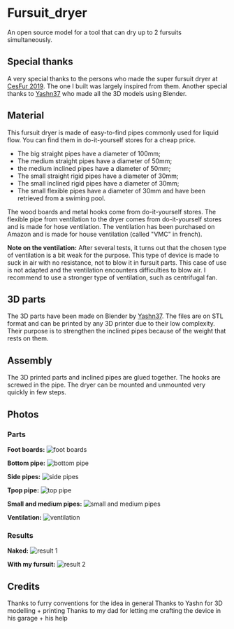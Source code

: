 # Fursuit_dryer
An open source model for a tool that can dry up to 2 fursuits simultaneously.

## Special thanks
A very special thanks to the persons who made the super fursuit dryer at  [CesFur 2019](https://www.cesfur.org/en/). The one I built was largely inspired from them.
Another special thanks to [Yashn37](https://twitter.com/Yashn37) who made all the 3D models using Blender.

## Material
This fursuit dryer is made of easy-to-find pipes commonly used for liquid flow. You can find them in do-it-yourself stores for a cheap price.
- The big straight pipes have a diameter of 100mm;
- The medium straight pipes have a diameter of 50mm;
- the medium inclined pipes have a diameter of 50mm;
- The small straight rigid pipes have a diameter of 30mm;
- The small inclined rigid pipes have a diameter of 30mm;
- The small flexible pipes have a diameter of 30mm and have been retrieved from a swiming pool.

The wood boards and metal hooks come from do-it-yourself stores.
The flexible pipe from  ventilation to the dryer comes from do-it-yourself stores and is made for hose ventilation.
The ventilation has been purchased on Amazon and is made for house ventilation (called "VMC" in french).

**Note on the ventilation:**
After several tests, it turns out that the chosen type of ventilation is a bit weak for the purpose. This type of device is made to suck in air with no resistance, not to blow it in fursuit parts. This case of use is not adapted and the ventilation encounters difficulties to blow air. I recommend to use a stronger type of ventilation, such as centrifugal fan.

## 3D parts
The 3D parts have been made on Blender by [Yashn37](https://twitter.com/Yashn37). The files are on STL format and can be printed by any 3D printer due to their low complexity.
Their purpose is to strengthen the inclined pipes because of the weight that rests on them.

## Assembly
The 3D printed parts and inclined pipes are glued together. The hooks are screwed in the pipe.
The dryer can be mounted and unmounted very quickly in few steps.

## Photos
### Parts
**Foot boards:**
![foot boards](https://URL)

**Bottom pipe:**
![bottom pipe](https://URL)

**Side pipes:**
![side pipes](https://URL)

**Tpop pipe:**
![top pipe](https://URL)

**Small and medium pipes:**
![small and medium pipes](https://URL)

**Ventilation:**
![ventilation](https://URL)

### Results
**Naked:**
![result 1](https://URL)

**With my fursuit:**
![result 2](https://URL)

## Credits
Thanks to furry conventions for the idea in general
Thanks to Yashn for 3D modelling + printing
Thanks to my dad for letting me crafting the device in his garage + his help
